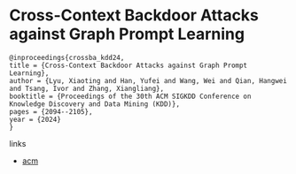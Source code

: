 # Cross-Context Backdoor Attacks against Graph Prompt Learning

```
@inproceedings{crossba_kdd24,
title = {Cross-Context Backdoor Attacks against Graph Prompt Learning},
author = {Lyu, Xiaoting and Han, Yufei and Wang, Wei and Qian, Hangwei and Tsang, Ivor and Zhang, Xiangliang},
booktitle = {Proceedings of the 30th ACM SIGKDD Conference on Knowledge Discovery and Data Mining (KDD)},
pages = {2094--2105},
year = {2024}
}
```

links
- [acm](https://dl.acm.org/doi/10.1145/3637528.3671956)
